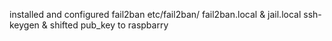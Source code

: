 installed and configured fail2ban
etc/fail2ban/
fail2ban.local & jail.local
ssh-keygen & shifted pub_key to raspbarry
